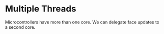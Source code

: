 # Multiple Threads

Microcontrollers have more than one core.  We can delegate face updates to a second core.